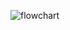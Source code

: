 ![flowchart](https://user-images.githubusercontent.com/54947999/66772229-d9267180-eed9-11e9-869f-cdeea92e761e.png)
